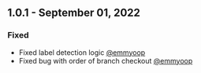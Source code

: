 ## 1.0.1 - September 01, 2022
### Fixed
* Fixed label detection logic [@emmyoop](https://github.com/emmyoop)
* Fixed bug with order of branch checkout [@emmyoop](https://github.com/emmyoop)